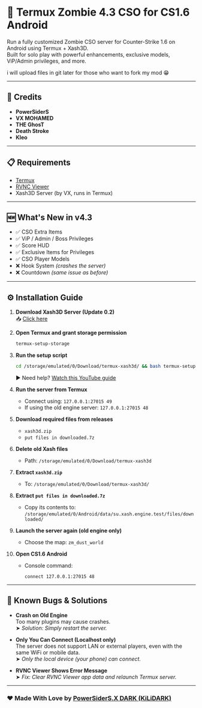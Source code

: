 # 🧟 Termux Zombie 4.3 CSO for CS1.6 Android

Run a fully customized Zombie CSO server for Counter-Strike 1.6 on Android using Termux + Xash3D.  
Built for solo play with powerful enhancements, exclusive models, ViP/Admin privileges, and more.

i will upload files in git later for those who want to fork my mod 😁

---

## 👤 Credits
- **PowerSiderS**
- **VX MOHAMED**
- **THE GhosT**
- **Death Stroke**
- **Kleo**

---

## 📋 Requirements
- [Termux](https://play.google.com/store/apps/details?id=com.termux)
- [RVNC Viewer](https://play.google.com/store/apps/details?id=com.richard.rvnc)
- Xash3D Server (by VX, runs in Termux)

---

## 🆕 What's New in v4.3
- ✅ CSO Extra Items  
- ✅ ViP / Admin / Boss Privileges  
- ✅ Score HUD  
- ✅ Exclusive Items for Privileges  
- ✅ CSO Player Models  
- ❌ Hook System *(crashes the server)*  
- ❌ Countdown *(same issue as before)*

---

## ⚙️ Installation Guide

1. **Download Xash3D Server (Update 0.2)**  
   📥 [Click here](https://www.mediafire.com/file/z14w8h2snk056ot/update%5B0.2%5D.zip/file)

2. **Open Termux and grant storage permission**  
   ```bash
   termux-setup-storage
   ```

3. **Run the setup script**  
   ```bash
   cd /storage/emulated/0/Download/termux-xash3d/ && bash termux-setup.sh
   ```

   ▶️ Need help? [Watch this YouTube guide](https://youtu.be/Xkm5aSdNnlw?si=WHKaPY1K2CM3NJwD)

4. **Run the server from Termux**  
   - Connect using: `127.0.0.1:27015 49`  
   - If using the old engine server: `127.0.0.1:27015 48`

5. **Download required files from releases**  
   - `xash3d.zip`  
   - `put files in downloaded.7z`

6. **Delete old Xash files**  
   - Path: `/storage/emulated/0/Download/termux-xash3d`

7. **Extract `xash3d.zip`**  
   - To: `/storage/emulated/0/Download/termux-xash3d/`

8. **Extract `put files in downloaded.7z`**  
   - Copy its contents to: `/storage/emulated/0/Android/data/su.xash.engine.test/files/downloaded/`

9. **Launch the server again (old engine only)**  
   - Choose the map: `zm_dust_world`

10. **Open CS1.6 Android**  
    - Console command:  
      ```
      connect 127.0.0.1:27015 48
      ```

---

## 🐞 Known Bugs & Solutions

- **Crash on Old Engine**  
  Too many plugins may cause crashes.  
  ➤ *Solution: Simply restart the server.*

- **Only You Can Connect (Localhost only)**  
  The server does not support LAN or external players, even with the same WiFi or mobile data.  
  ➤ *Only the local device (your phone) can connect.*

- **RVNC Viewer Shows Error Message**  
  ➤ *Fix: Clear RVNC Viewer app data and relaunch Termux server.*

---

### ❤️ Made With Love by [PowerSiderS.X DARK (KiLiDARK)](https://www.youtube.com/@moha_kun)
